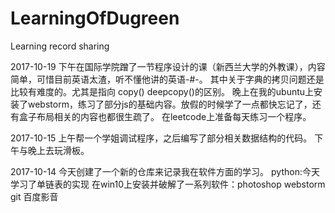 # LearningOfDugreen
Learning record sharing

2017-10-19
下午在国际学院蹭了一节程序设计的课（新西兰大学的外教课），内容简单，可惜目前英语太渣，听不懂他讲的英语-#-。
其中关于字典的拷贝问题还是比较有难度的。尤其是指向 copy() deepcopy()的区别。
晚上在我的ubuntu上安装了webstorm，练习了部分js的基础内容。放假的时候学了一点都快忘记了，还有盒子布局相关的内容也都很生疏了。
在leetcode上准备每天练习一个程序。


2017-10-15
上午帮一个学姐调试程序，之后编写了部分相关数据结构的代码。
下午与晚上去玩滑板。


2017-10-14
今天创建了一个新的仓库来记录我在软件方面的学习。
python:今天学习了单链表的实现
在win10上安装并破解了一系列软件：photoshop webstorm git 百度影音
